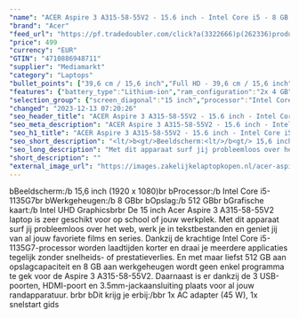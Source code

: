 ```yaml
---
"name": "ACER Aspire 3 A315-58-55V2 - 15.6 inch - Intel Core i5 - 8 GB - 512 GB"
"brand": "Acer"
"feed_url": "https://pf.tradedoubler.com/click?a(3322666)p(262336)product(50617-1715427)ttid(3)url(https%3A%2F%2Fwww.mediamarkt.nl%2Fnl%2Fproduct%2F_acer-aspire-3-a315-58-55v2-1715427.html%3Futm_source%3Dtradedoubler%26utm_medium%3Daff-comparison%26utm_term%3D1715427)"
"price": 499
"currency": "EUR"
"GTIN": "4710886948711"
"supplier": "Mediamarkt"
"category": "Laptops"
"bullet_points": ["39,6 cm / 15,6 inch","Full HD - 39,6 cm / 15,6 inch","SSD , 512 GB , M.2 via PCIe","2x USB 3.2 (Gen 1, Type-A), 1x USB 2.0, 1x HDMI, 1x netwerkaansluiting (RJ-45), 1x hoofdtelefoon-/microfooncombo, kensington lock slot, Power connector (DC-in)","Lithium-ion","36.3 cm x 2 cm x 23.8 cm /"]
"features": {"battery_type":"Lithium-ion","ram_configuration":"2x 4 GB","processor":"Intel Core i5-1135G7","memory_size":"8 GB","additional_update_information":"Voor zover op de afbeeldingen apps worden getoond, geldt dat MediaMarkt niet kan garanderen dat de apps tijdens de volledige levensduur van het product goed zullen blijven functioneren. Dit hangt af van het beleid van de fabrikant.","bluetooth_version":"4.0","bluetooth":"Ja","hard_disk_1":"SSD , 512 GB , M.2 via PCIe","depth":"23,8 cm","manufacturer_guarantee":"2 jaar","card_reader":"Nee","panel_type":"IPS (In-Plane Switching)","touchscreen":"Nee","manufacturer_supported_software_updates":"Onbekend","height":"2 cm","product_width":"36,3 cm","connections":"2x USB 3.2 (Gen 1, Type-A), 1x USB 2.0, 1x HDMI, 1x netwerkaansluiting (RJ-45), 1x hoofdtelefoon-/microfooncombo, kensington lock slot, Power connector (DC-in)","image_quality":"Full HD","product_manufacturer":"ACER","integrated_mike":"Ja","speakers":"Ja","convertibility":"Vast scherm","warranty_note":"2 Jaar Pick up & Return / Drop off Collection points","screen_diagonal_inches":"15.6 inch","short_description":"15.6 inch FHD • Intel Core i5-1135G7 • 8GB DDR4 • 512GB SSD • Intel Iris Xe Graphics","manufacturer_part_number":"NX.ADDEH.00Z","processor_clock_rate":"2.4 GHz","model_year":"2021","shipping_costs":"0.00","processor_speed_with_turbo":"4.2 GHz","special_features":"Windows 11","delivery_time":"5","processor_brand":"Intel®","wlan_standards":"802.11AC","color":"Zilver","dimensions_weight":"36.3 cm x 2 cm x 23.8 cm /","image_ratio":"16:9","screen_diagonal_cm":"39,6 cm","battery_life":"9 uur","screen_diagonal_cm_inch":"39,6 cm / 15,6 inch","product_type":"Laptop","capacity_of_1_hard_disk":"512 GB","type_of_1_hard_disk":"SSD","product_height":"2,0 cm","product_depth":"23,8 cm","screen_type":"250 cd/m²","front_camera":"Ja","resolution":"1920 x 1080","integrated_webcam":"Ja","processor_model":"Core™ i5","update_policy":"Onbekend","total_storage_space_in_gb":"512 GB","wlan":"Ja","ram_type":"DDR4","scope_of_delivery":"1x AC adapter (45 W), 1x snelstart gids","previous_price":"","weight":"1,7 kg","product_introduction_date":"2021-12-07","total_storage_space":"512 GB"}
"selection_group": {"screen_diagonal":"15 inch","processor":"Intel Core i5","changed_price_past_3_days":false,"product_family":"Aspire"}
"changed": "2023-12-13 07:20:26"
"seo_header_title": "ACER Aspire 3 A315-58-55V2 - 15.6 inch - Intel Core i5 - 8 GB - 512 GB"
"seo_meta_description": "ACER Aspire 3 A315-58-55V2 - 15.6 inch - Intel Core i5 - 8 GB - 512 GB"
"seo_h1_title": "ACER Aspire 3 A315-58-55V2 - 15.6 inch - Intel Core i5 - 8 GB - 512 GB"
"seo_short_description": "<lt/>b<gt/>Beeldscherm:<lt/>/b<gt/> 15,6 inch (1920 x 1080)<lt/>br<gt/> <lt/>b<gt/>Processor:<lt/>/b<gt/> Intel Core i5-1135G7<lt/>br<gt/> <lt/>b<gt/>Werkgeheugen:<lt/>/b<gt/> 8 GB<lt/>br<gt/> <lt/>b<gt/>Opslag:<lt/>/b<gt/> 512 GB<lt/>br<gt/> <lt/>b<gt/>Grafische kaart:<lt/>/b<gt/> Intel UHD Graphics<lt/>br<gt/><lt/>br<gt/> De 15 inch Acer Aspire 3 A315-58-55V2 laptop is zeer geschikt voor op school of jouw werkplek."
"seo_long_description": "Met dit apparaat surf jij probleemloos over het web, werk je in tekstbestanden en geniet jij van al jouw favoriete films en series. Dankzij de krachtige Intel Core i5-1135G7-processor worden laadtijden korter en draai je meerdere applicaties tegelijk zonder snelheids- of prestatieverlies. En met maar liefst 512 GB aan opslagcapaciteit en 8 GB aan werkgeheugen wordt geen enkel programma te gek voor de Aspire 3 A315-58-55V2. Daarnaast is er dankzij de 3 USB-poorten, HDMI-poort en 3. 5mm-jackaansluiting plaats voor al jouw randapparatuur. <lt/>br<gt/><lt/>br<gt/> <lt/>b<gt/>Dit krijg je erbij:<lt/>/b<gt/><lt/>br<gt/> 1x AC adapter (45 W), 1x snelstart gids"
"short_description": ""
"external_image_url": "https://images.zakelijkelaptopkopen.nl/acer-aspire-3-a315-58-55v2-1715427.webp"
---
```


<lt/>b<gt/>Beeldscherm:<lt/>/b<gt/> 15,6 inch (1920 x 1080)<lt/>br<gt/> <lt/>b<gt/>Processor:<lt/>/b<gt/> Intel Core i5-1135G7<lt/>br<gt/> <lt/>b<gt/>Werkgeheugen:<lt/>/b<gt/> 8 GB<lt/>br<gt/> <lt/>b<gt/>Opslag:<lt/>/b<gt/> 512 GB<lt/>br<gt/> <lt/>b<gt/>Grafische kaart:<lt/>/b<gt/> Intel UHD Graphics<lt/>br<gt/><lt/>br<gt/> De 15 inch Acer Aspire 3 A315-58-55V2 laptop is zeer geschikt voor op school of jouw werkplek. Met dit apparaat surf jij probleemloos over het web, werk je in tekstbestanden en geniet jij van al jouw favoriete films en series. Dankzij de krachtige Intel Core i5-1135G7-processor worden laadtijden korter en draai je meerdere applicaties tegelijk zonder snelheids- of prestatieverlies. En met maar liefst 512 GB aan opslagcapaciteit en 8 GB aan werkgeheugen wordt geen enkel programma te gek voor de Aspire 3 A315-58-55V2. Daarnaast is er dankzij de 3 USB-poorten, HDMI-poort en 3.5mm-jackaansluiting plaats voor al jouw randapparatuur. <lt/>br<gt/><lt/>br<gt/> <lt/>b<gt/>Dit krijg je erbij:<lt/>/b<gt/><lt/>br<gt/> 1x AC adapter (45 W), 1x snelstart gids